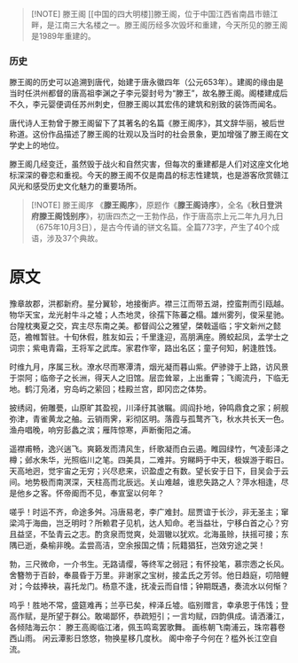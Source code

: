 
> [!NOTE]  滕王阁
> [[中国的四大明楼]]滕王阁，位于中国江西省南昌市赣江畔，是江南三大名楼之一。滕王阁历经多次毁坏和重建，今天所见的滕王阁是1989年重建的。

### 历史
滕王阁的历史可以追溯到唐代，始建于唐永徽四年（公元653年）。建阁的缘由是当时任洪州都督的唐高祖李渊之子李元婴封号为“滕王”，故名滕王阁。阁楼建成后不久，李元婴便调任苏州刺史，但滕王阁以其宏伟的建筑和别致的装饰而闻名。

唐代诗人王勃曾于滕王阁留下了其著名的名篇《滕王阁序》，其文辞华丽，被后世称道。这份作品描述了滕王阁的壮观以及当时的社会景象，更加增强了滕王阁在文学史上的地位。

滕王阁几经变迁，虽然毁于战火和自然灾害，但每次的重建都是人们对这座文化地标深深的眷恋和重视。今天的滕王阁不仅是南昌的标志性建筑，也是游客欣赏赣江风光和感受历史文化魅力的重要场所。


> [!NOTE] 滕王阁序
> 《**滕王阁序**》，原题作《**滕王阁诗序**》，全名《**秋日登洪府滕王阁饯别序**》，初唐四杰之一王勃作品，作于唐高宗上元二年九月九日（675年10月3日），是古今传诵的骈文名篇。全篇773字，产生了40个成语，涉及37个典故。

# 原文
豫章故郡，洪都新府。星分翼轸，地接衡庐。襟三江而带五湖，控蛮荆而引瓯越。物华天宝，龙光射牛斗之墟；人杰地灵，徐孺下陈蕃之榻。雄州雾列，俊采星驰。台隍枕夷夏之交，宾主尽东南之美。都督阎公之雅望，棨戟遥临；宇文新州之懿范，襜帷暂驻。十旬休假，胜友如云；千里逢迎，高朋满座。腾蛟起凤，孟学士之词宗；紫电青霜，王将军之武库。家君作宰，路出名区；童子何知，躬逢胜饯。

时维九月，序属三秋。潦水尽而寒潭清，烟光凝而暮山紫。俨骖𬴂于上路，访风景于崇阿；临帝子之长洲，得天人之旧馆。层峦耸翠，上出重霄；飞阁流丹，下临无地。鹤汀凫渚，穷岛屿之萦回；桂殿兰宫，即冈峦之体势。

披绣闼，俯雕甍，山原旷其盈视，川泽纡其骇瞩。闾阎扑地，钟鸣鼎食之家；舸舰弥津，青雀黄龙之舳。云销雨霁，彩彻区明。落霞与孤鹜齐飞，秋水共长天一色。渔舟唱晚，响穷彭蠡之滨；雁阵惊寒，声断衡阳之浦。

遥襟甫畅，逸兴遄飞。爽籁发而清风生，纤歌凝而白云遏。睢园绿竹，气凌彭泽之樽；邺水朱华，光照临川之笔。四美具，二难并。穷睇眄于中天，极娱游于暇日。天高地迥，觉宇宙之无穷；兴尽悲来，识盈虚之有数。望长安于日下，目吴会于云间。地势极而南溟深，天柱高而北辰远。关山难越，谁悲失路之人？萍水相逢，尽是他乡之客。怀帝阍而不见，奉宣室以何年？

嗟乎！时运不齐，命途多舛。冯唐易老，李广难封。屈贾谊于长沙，非无圣主；窜梁鸿于海曲，岂乏明时？所赖君子见机，达人知命。老当益壮，宁移白首之心？穷且益坚，不坠青云之志。酌贪泉而觉爽，处涸辙以犹欢。北海虽赊，扶摇可接；东隅已逝，桑榆非晚。孟尝高洁，空余报国之情；阮籍猖狂，岂效穷途之哭！

勃，三尺微命，一介书生。无路请缨，等终军之弱冠；有怀投笔，慕宗悫之长风。舍簪笏于百龄，奉晨昏于万里。非谢家之宝树，接孟氏之芳邻。他日趋庭，叨陪鲤对；今兹捧袂，喜托龙门。杨意不逢，抚凌云而自惜；钟期既遇，奏流水以何惭？

呜乎！胜地不常，盛筵难再；兰亭已矣，梓泽丘墟。临别赠言，幸承恩于伟饯；登高作赋，是所望于群公。敢竭鄙怀，恭疏短引；一言均赋，四韵俱成。请洒潘江，各倾陆海云尔：
滕王高阁临江渚，佩玉鸣鸾罢歌舞。
画栋朝飞南浦云，珠帘暮卷西山雨。
闲云潭影日悠悠，物换星移几度秋。
阁中帝子今何在？槛外长江空自流。

